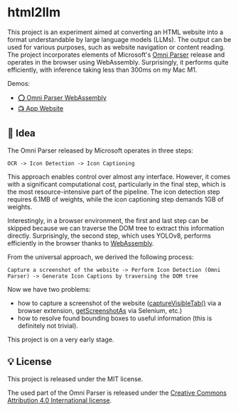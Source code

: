 # html2llm

This project is an experiment aimed at converting an HTML website into a format understandable by large language models (LLMs). The output can be used for various purposes, such as website navigation or content reading. The project incorporates elements of Microsoft's [Omni Parser](https://github.com/microsoft/OmniParser) release and operates in the browser using WebAssembly. Surprisingly, it performs quite efficiently, with inference taking less than 300ms on my Mac M1.

Demos:

* [⭕ Omni Parser WebAssembly](https://b4rtaz.github.io/html2llm/omni-parser-webassembly.html)
* [📺 App Website](https://b4rtaz.github.io/html2llm/app-website.html)

## 🚧 Idea

The Omni Parser released by Microsoft operates in three steps:

`OCR -> Icon Detection -> Icon Captioning`

This approach enables control over almost any interface. However, it comes with a significant computational cost, particularly in the final step, which is the most resource-intensive part of the pipeline. The icon detection step requires 6.1MB of weights, while the icon captioning step demands 1GB of weights.

Interestingly, in a browser environment, the first and last step can be skipped because we can traverse the DOM tree to extract this information directly. Surprisingly, the second step, which uses YOLOv8, performs efficiently in the browser thanks to [WebAssembly](https://github.com/Hyuto/yolov8-onnxruntime-web).

From the universal approach, we derived the following process:

`Capture a screenshot of the website -> Perform Icon Detection (Omni Parser) -> Generate Icon Captions by traversing the DOM tree`

Now we have two problems:

* how to capture a screenshot of the website ([captureVisibleTab()](https://developer.mozilla.org/en-US/docs/Mozilla/Add-ons/WebExtensions/API/tabs/captureVisibleTab) via a browser extension, [getScreenshotAs](https://www.selenium.dev/selenium/docs/api/java/org/openqa/selenium/TakesScreenshot.html) via Selenium, etc.)
* how to resolve found bounding boxes to useful information (this is definitely not trivial).

This project is on a very early stage.

## 💡 License

This project is released under the MIT license.

The used part of the Omni Parser is released under the [Creative Commons Attribution 4.0 International license](https://github.com/microsoft/OmniParser/blob/master/LICENSE).
